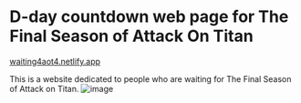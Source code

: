 # D-day countdown web page for The Final Season of Attack On Titan

[waiting4aot4.netlify.app](https://waiting4aot4.netlify.app/)

This is a website dedicated to people who are waiting for The Final Season of Attack on Titan.
![image](https://user-images.githubusercontent.com/18097984/100494494-79defb80-3185-11eb-837b-8ba5ec30d46c.png)
